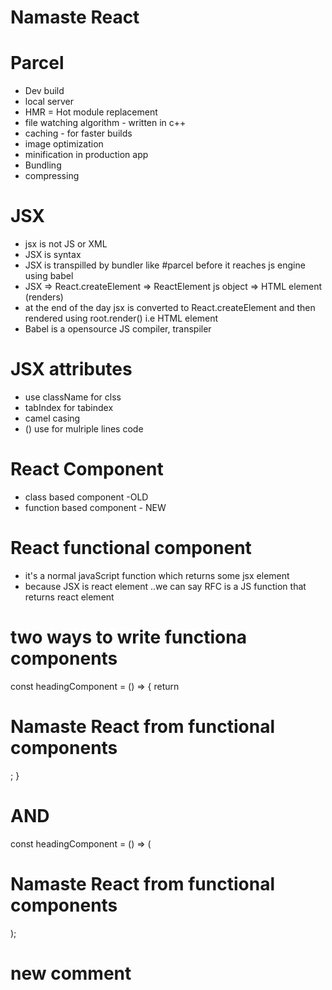 # Namaste React

# Parcel

- Dev build
- local server
- HMR = Hot module replacement
- file watching algorithm - written in c++
- caching - for faster builds
- image optimization
- minification in production app
- Bundling
- compressing

# JSX

- jsx is not JS or XML
- JSX is syntax
- JSX is transpilled by bundler like #parcel before it reaches js engine using babel
- JSX => React.createElement => ReactElement js object => HTML element (renders)
- at the end of the day jsx is converted to React.createElement and then rendered using root.render() i.e HTML element
- Babel is a opensource JS compiler, transpiler

# JSX attributes

- use className for clss
- tabIndex for tabindex
- camel casing
- () use for mulriple lines code

# React Component

- class based component -OLD
- function based component - NEW

# React functional component

- it's a normal javaScript function which returns some jsx element
- because JSX is react element ..we can say RFC is a JS function that returns react element

# two ways to write functiona components

const headingComponent = () => {
return <h1 className="heading">Namaste React from functional components</h1>;
}

# AND

const headingComponent = () => (

  <h1 className="heading">Namaste React from functional components</h1>
);

# new comment
